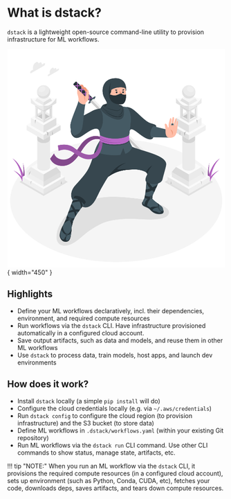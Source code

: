 # What is dstack?

`dstack` is a lightweight open-source command-line utility to provision infrastructure for ML workflows.

[//]: # (An illustration courtesy of Storyset: https://storyset.com/people)
![](assets/Ninja-amico.svg){ width="450" }

## Highlights

 * Define your ML workflows declaratively, incl. their dependencies, environment, and required compute resources 
 * Run workflows via the `dstack` CLI. Have infrastructure provisioned automatically in a configured cloud account. 
 * Save output artifacts, such as data and models, and reuse them in other ML workflows
 * Use `dstack` to process data, train models, host apps, and launch dev environments

## How does it work?

 * Install `dstack` locally (a simple `pip install` will do)
 * Configure the cloud credentials locally (e.g. via `~/.aws/credentials`)
 * Run `dstack config` to configure the cloud region (to provision infrastructure) and the S3 bucket (to store data)
 * Define ML workflows in `.dstack/workflows.yaml` (within your existing Git repository)
 * Run ML workflows via the `dstack run` CLI command. Use other CLI commands to show status, manage state, artifacts, etc. 

!!! tip "NOTE:"
    When you run an ML workflow via the `dstack` CLI, it provisions the required compute resources (in a configured cloud
    account), sets up environment (such as Python, Conda, CUDA, etc), fetches your code, downloads deps,
    saves artifacts, and tears down compute resources.